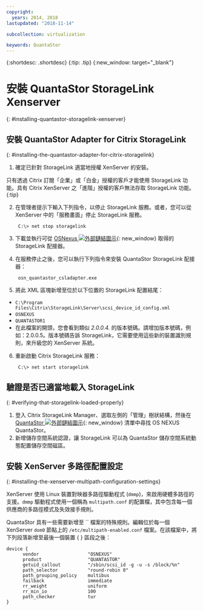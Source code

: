 ```yaml
---
copyright:
  years: 2014, 2018
lastupdated: "2018-11-14"

subcollection: virtualization

keywords: QuantaStor
---
```

{:shortdesc: .shortdesc}
{:tip: .tip}
{:new_window: target="_blank"}

# 安裝 QuantaStor StorageLink Xenserver
{: #installing-quantastor-storagelink-xenserver}

## 安裝 QuantaStor Adapter for Citrix StorageLink
{: #installing-the-quantastor-adapter-for-citrix-storagelink}

1. 確定已針對 StorageLink 適當地授權 XenServer 的安裝。

只有透過 Citrix 訂閱「企業」或「白金」授權的客戶才能使用 StorageLink 功能。具有 Citrix XenServer 之「進階」授權的客戶無法存取 StorageLink 功能。
{:tip}

2. 在管理者提示下輸入下列指令，以停止 StorageLink 服務。或者，您可以從 XenServer 中的「服務畫面」停止 StorageLink 服務。

        C:\> net stop storagelink

3. 下載並執行可從 [OSNexus ![外部鏈結圖示](../../icons/launch-glyph.svg "外部鏈結圖示")](https://www.osnexus.com/trynow/){: new_window} 取得的 StorageLink 配接器。
4. 在服務停止之後，您可以執行下列指令來安裝 QuantaStor StorageLink 配接器：

        osn_quantastor_csladapter.exe

5. 將此 XML 區塊新增至位於以下位置的 StorageLink 配置結尾：
  * `C:\Program Files\Citrix\StorageLink\Server\scsi_device_id_config.xml`
  * `OSNEXUS`
  * `QUANTASTOR1`
  * 在此檔案的開頭，您會看到類似 _2.0.0.4._ 的版本號碼。請增加版本號碼，例如：2.0.0.5。版本號碼告訴 StorageLink，它需要使用這些新的裝置識別規則，來升級您的 XenServer 系統。
6. 重新啟動 Citrix StorageLink 服務：

        C:\> net start storagelink

## 驗證是否已適當地載入 StorageLink
{: #verifying-that-storagelink-loaded-properly}

1. 登入 Citrix StorageLink Manager、選取左側的「管理」樹狀結構，然後在 [QuantaStor ![外部鏈結圖示](../../icons/launch-glyph.svg "外部鏈結圖示")](https://svn.osnexus.com/mediawiki/images/thumb/c/c8/Storagelink_admin.png/640px-Storagelink_admin.png){: new_window} 清單中尋找 OS NEXUS QuantaStor。
2. 新增儲存空間系統認證，讓 StorageLink 可以為 QuantaStor 儲存空間系統動態配置儲存空間磁區。

## 安裝 XenServer 多路徑配置設定
{: #installing-the-xenserver-multipath-configuration-settings}

XenServer 使用 Linux 裝置對映器多路徑驅動程式 (`dmmp`)，來啟用硬體多路徑的支援。`dmmp` 驅動程式使用一個稱為 `multipath.conf` 的配置檔，其中包含每一個供應商的多路徑模式及失效接手規則。

QuantaStor 具有一些需要新增至 `` 檔案的特殊規則。編輯位於每一個 XenServer `dom0` 節點上的 `/etc/multipath-enabled.conf` 檔案。在該檔案中，將下列段落新增至最後一個裝置 { } 區段之後：

    device {
          vendor                  "OSNEXUS"
          product                 "QUANTASTOR"
          getuid_callout          "/sbin/scsi_id -g -u -s /block/%n"
          path_selector           "round-robin 0"
          path_grouping_policy    multibus
          failback                immediate
          rr_weight               uniform
          rr_min_io               100
          path_checker            tur
    }
